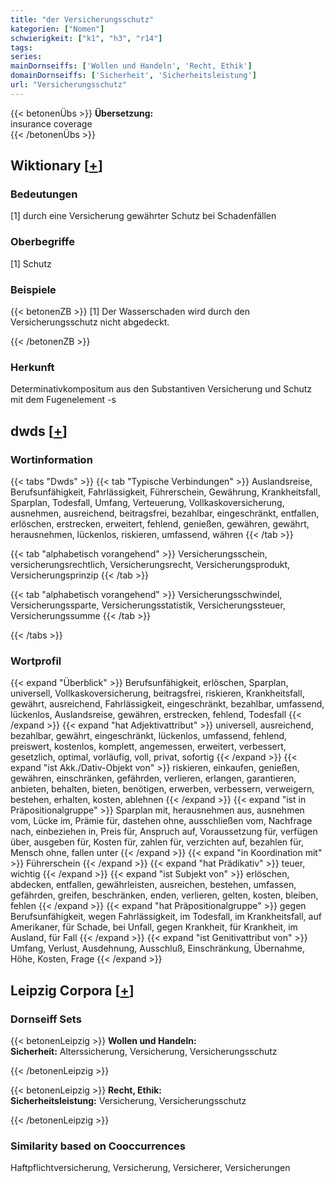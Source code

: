```yaml
---
title: "der Versicherungsschutz"
kategorien: ["Nomen"]
schwierigkeit: ["k1", "h3", "r14"]
tags:
series:
mainDornseiffs: ['Wollen und Handeln', 'Recht, Ethik']
domainDornseiffs: ['Sicherheit', 'Sicherheitsleistung']
url: "Versicherungsschutz"
---
```


{{< betonenÜbs >}}
**Übersetzung:**  
insurance coverage  
{{< /betonenÜbs >}}

## Wiktionary [[+](https://de.wiktionary.org/wiki/Versicherungsschutz)]

### Bedeutungen
[1] durch eine Versicherung gewährter Schutz bei Schadenfällen  

### Oberbegriffe
[1] Schutz  

### Beispiele
{{< betonenZB >}}
[1] Der Wasserschaden wird durch den Versicherungsschutz nicht abgedeckt.  

{{< /betonenZB >}}
### Herkunft
Determinativkompositum aus den Substantiven Versicherung und Schutz mit dem Fugenelement -s  



## dwds [[+](https://www.dwds.de/wb/Versicherungsschutz)]

### Wortinformation
{{< tabs "Dwds" >}}
{{< tab "Typische Verbindungen" >}}
Auslandsreise, Berufsunfähigkeit, Fahrlässigkeit, Führerschein, Gewährung, Krankheitsfall, Sparplan, Todesfall, Umfang, Verteuerung, Vollkaskoversicherung, ausnehmen, ausreichend, beitragsfrei, bezahlbar, eingeschränkt, entfallen, erlöschen, erstrecken, erweitert, fehlend, genießen, gewähren, gewährt, herausnehmen, lückenlos, riskieren, umfassend, währen
{{< /tab >}}

{{< tab "alphabetisch vorangehend" >}}
Versicherungsschein, versicherungsrechtlich, Versicherungsrecht, Versicherungsprodukt, Versicherungsprinzip
{{< /tab >}}

{{< tab "alphabetisch vorangehend" >}}
Versicherungsschwindel, Versicherungssparte, Versicherungsstatistik, Versicherungssteuer, Versicherungssumme
{{< /tab >}}

{{< /tabs >}}

### Wortprofil
{{< expand "Überblick" >}} Berufsunfähigkeit, erlöschen, Sparplan, universell, Vollkaskoversicherung, beitragsfrei, riskieren, Krankheitsfall, gewährt, ausreichend, Fahrlässigkeit, eingeschränkt, bezahlbar, umfassend, lückenlos, Auslandsreise, gewähren, erstrecken, fehlend, Todesfall {{< /expand >}}
{{< expand "hat Adjektivattribut" >}} universell, ausreichend, bezahlbar, gewährt, eingeschränkt, lückenlos, umfassend, fehlend, preiswert, kostenlos, komplett, angemessen, erweitert, verbessert, gesetzlich, optimal, vorläufig, voll, privat, sofortig {{< /expand >}}
{{< expand "ist Akk./Dativ-Objekt von" >}} riskieren, einkaufen, genießen, gewähren, einschränken, gefährden, verlieren, erlangen, garantieren, anbieten, behalten, bieten, benötigen, erwerben, verbessern, verweigern, bestehen, erhalten, kosten, ablehnen {{< /expand >}}
{{< expand "ist in Präpositionalgruppe" >}} Sparplan mit, herausnehmen aus, ausnehmen vom, Lücke im, Prämie für, dastehen ohne, ausschließen vom, Nachfrage nach, einbeziehen in, Preis für, Anspruch auf, Voraussetzung für, verfügen über, ausgeben für, Kosten für, zahlen für, verzichten auf, bezahlen für, Mensch ohne, fallen unter {{< /expand >}}
{{< expand "in Koordination mit" >}} Führerschein {{< /expand >}}
{{< expand "hat Prädikativ" >}} teuer, wichtig {{< /expand >}}
{{< expand "ist Subjekt von" >}} erlöschen, abdecken, entfallen, gewährleisten, ausreichen, bestehen, umfassen, gefährden, greifen, beschränken, enden, verlieren, gelten, kosten, bleiben, fehlen {{< /expand >}}
{{< expand "hat Präpositionalgruppe" >}} gegen Berufsunfähigkeit, wegen Fahrlässigkeit, im Todesfall, im Krankheitsfall, auf Amerikaner, für Schade, bei Unfall, gegen Krankheit, für Krankheit, im Ausland, für Fall {{< /expand >}}
{{< expand "ist Genitivattribut von" >}} Umfang, Verlust, Ausdehnung, Ausschluß, Einschränkung, Übernahme, Höhe, Kosten, Frage {{< /expand >}}

## Leipzig Corpora [[+](https://corpora.uni-leipzig.de/en/res?word=Versicherungsschutz&corpusId=deu_newscrawl-public_2018)]

### Dornseiff Sets
{{< betonenLeipzig >}}
**Wollen und Handeln:**  
**Sicherheit:** Alterssicherung, Versicherung, Versicherungsschutz  

{{< /betonenLeipzig >}}


{{< betonenLeipzig >}}
**Recht, Ethik:**  
**Sicherheitsleistung:** Versicherung, Versicherungsschutz  

{{< /betonenLeipzig >}}

### Similarity based on Cooccurrences
Haftpflichtversicherung, Versicherung, Versicherer, Versicherungen

